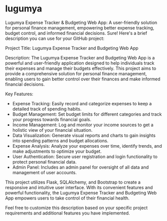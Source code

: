 # lugumya
Lugumya Expense Tracker &amp; Budgeting Web App: A user-friendly solution for personal finance management, empowering better expense tracking, budget control, and informed financial decisions.
Sure! Here's a brief description you can use for your GitHub project:

Project Title: Lugumya Expense Tracker and Budgeting Web App

Description:
The Lugumya Expense Tracker and Budgeting Web App is a powerful and user-friendly application designed to help individuals track their expenses and manage their budgets effectively. This project aims to provide a comprehensive solution for personal finance management, enabling users to gain better control over their finances and make informed financial decisions.

Key Features:
- Expense Tracking: Easily record and categorize expenses to keep a detailed track of spending habits.
- Budget Management: Set budget limits for different categories and track your progress towards financial goals.
- Income Management: Log and monitor your income sources to get a holistic view of your financial situation.
- Data Visualization: Generate visual reports and charts to gain insights into spending patterns and budget allocations.
- Expense Analysis: Analyze your expenses over time, identify trends, and make adjustments to optimize your budget.
- User Authentication: Secure user registration and login functionality to protect personal financial data.
- Admin Panel: Includes an admin panel for oversight of all data and management of user accounts.

This project utilizes Flask, SQLAlchemy, and Bootstrap to create a responsive and intuitive user interface. With its convenient features and powerful functionality, the Lugumya Expense Tracker and Budgeting Web App empowers users to take control of their financial health.

Feel free to customize this description based on your specific project requirements and additional features you have implemented.
